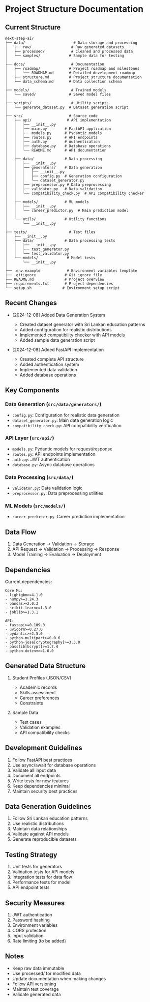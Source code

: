 # Project Structure Documentation

## Current Structure
```
next-step-ai/
├── data/                      # Data storage and processing
│   ├── raw/                  # Raw generated datasets
│   ├── processed/            # Cleaned and processed data
│   └── samples/             # Sample data for testing
│
├── docs/                     # Documentation
│   ├── roadmap/             # Project roadmap and milestones
│   │   └── ROADMAP.md       # Detailed development roadmap
│   ├── structure.md         # Project structure documentation
│   └── data_schema.md       # Data collection schema
│
├── models/                   # Trained models
│   └── saved/               # Saved model files
│
├── scripts/                  # Utility scripts
│   └── generate_dataset.py  # Dataset generation script
│
├── src/                     # Source code
│   ├── api/                # API implementation
│   │   ├── __init__.py
│   │   ├── main.py        # FastAPI application
│   │   ├── models.py      # Pydantic models
│   │   ├── routes.py      # API endpoints
│   │   ├── auth.py        # Authentication
│   │   ├── database.py    # Database operations
│   │   └── README.md      # API documentation
│   │
│   ├── data/              # Data processing
│   │   ├── __init__.py
│   │   ├── generators/    # Data generation
│   │   │   ├── __init__.py
│   │   │   ├── config.py  # Generation configuration
│   │   │   └── dataset_generator.py
│   │   ├── preprocessor.py # Data preprocessing
│   │   ├── validator.py   # Data validation
│   │   └── compatibility_check.py  # API compatibility checker
│   │
│   ├── models/            # ML models
│   │   ├── __init__.py
│   │   └── career_predictor.py  # Main prediction model
│   │
│   └── utils/             # Utility functions
│       └── __init__.py
│
├── tests/                   # Test files
│   ├── __init__.py
│   ├── data/              # Data processing tests
│   │   ├── __init__.py
│   │   ├── test_generator.py
│   │   └── test_validator.py
│   └── models/             # Model tests
│       └── __init__.py
│
├── .env.example            # Environment variables template
├── .gitignore             # Git ignore file
├── README.md              # Project overview
├── requirements.txt       # Project dependencies
└── setup.sh              # Environment setup script
```

## Recent Changes
- [2024-12-08] Added Data Generation System
  - Created dataset generator with Sri Lankan education patterns
  - Added configuration for realistic distributions
  - Implemented compatibility checker with API models
  - Added sample data generation script

- [2024-12-08] Added FastAPI Implementation
  - Created complete API structure
  - Added authentication system
  - Implemented data validation
  - Added database operations

## Key Components

### Data Generation (`src/data/generators/`)
- `config.py`: Configuration for realistic data generation
- `dataset_generator.py`: Main data generation logic
- `compatibility_check.py`: API compatibility verification

### API Layer (`src/api/`)
- `models.py`: Pydantic models for request/response
- `routes.py`: API endpoints implementation
- `auth.py`: JWT authentication
- `database.py`: Async database operations

### Data Processing (`src/data/`)
- `validator.py`: Data validation logic
- `preprocessor.py`: Data preprocessing utilities

### ML Models (`src/models/`)
- `career_predictor.py`: Career prediction implementation

## Data Flow
1. Data Generation → Validation → Storage
2. API Request → Validation → Processing → Response
3. Model Training → Evaluation → Deployment

## Dependencies
Current dependencies:
```
Core ML:
- lightgbm>=4.1.0
- numpy>=1.24.3
- pandas>=2.0.3
- scikit-learn>=1.3.0
- joblib>=1.3.1

API:
- fastapi>=0.109.0
- uvicorn>=0.27.0
- pydantic>=2.5.0
- python-multipart>=0.0.6
- python-jose[cryptography]>=3.3.0
- passlib[bcrypt]>=1.7.4
- python-dotenv>=1.0.0
```

## Generated Data Structure
1. Student Profiles (JSON/CSV)
   - Academic records
   - Skills assessment
   - Career preferences
   - Constraints

2. Sample Data
   - Test cases
   - Validation examples
   - API compatibility checks

## Development Guidelines
1. Follow FastAPI best practices
2. Use async/await for database operations
3. Validate all input data
4. Document all endpoints
5. Write tests for new features
6. Keep dependencies minimal
7. Maintain security best practices

## Data Generation Guidelines
1. Follow Sri Lankan education patterns
2. Use realistic distributions
3. Maintain data relationships
4. Validate against API models
5. Generate reproducible datasets

## Testing Strategy
1. Unit tests for generators
2. Validation tests for API models
3. Integration tests for data flow
4. Performance tests for model
5. API endpoint tests

## Security Measures
1. JWT authentication
2. Password hashing
3. Environment variables
4. CORS protection
5. Input validation
6. Rate limiting (to be added)

## Notes
- Keep raw data immutable
- Use processed/ for modified data
- Update documentation when making changes
- Follow API versioning
- Maintain test coverage
- Validate generated data
